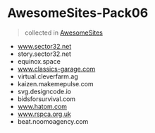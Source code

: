 # AwesomeSites-Pack06

> collected in [AwesomeSites](https://github.com/ezshine/AwesomeSites)

- www.sector32.net
- story.sector32.net
- equinox.space
- www.classics-garage.com
- virtual.cleverfarm.ag
- kaizen.makemepulse.com
- svg.designcode.io
- bidsforsurvival.com
- www.hatom.com
- www.rspca.org.uk
- beat.noomoagency.com